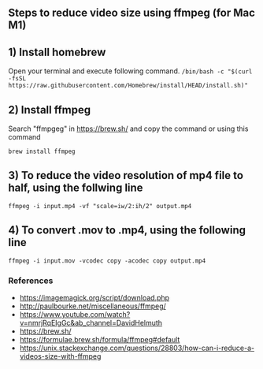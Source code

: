 ## Steps to reduce video size using ffmpeg (for Mac M1) ##

## 1) Install homebrew

Open your terminal and execute following command.
`/bin/bash -c "$(curl -fsSL https://raw.githubusercontent.com/Homebrew/install/HEAD/install.sh)"`

## 2) Install ffmpeg

Search "ffmpgeg" in https://brew.sh/ and copy the command or using this command

`brew install ffmpeg`

## 3) To reduce the video resolution of mp4 file to half, using the follwing line

`ffmpeg -i input.mp4 -vf "scale=iw/2:ih/2" output.mp4`

## 4) To convert .mov to .mp4, using the following line

`ffmpeg -i input.mov -vcodec copy -acodec copy output.mp4`


### References

- https://imagemagick.org/script/download.php
- http://paulbourke.net/miscellaneous/ffmpeg/
- https://www.youtube.com/watch?v=nmrjRqEIgGc&ab_channel=DavidHelmuth
- https://brew.sh/
- https://formulae.brew.sh/formula/ffmpeg#default
- https://unix.stackexchange.com/questions/28803/how-can-i-reduce-a-videos-size-with-ffmpeg
